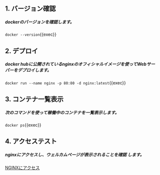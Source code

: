 ## 1. バージョン確認
##### dockerのバージョンを確認します。
`docker --version`{{exec}}

## 2. デプロイ
##### docker hubに公開されているnginxのオフィシャルイメージを使ってWebサーバーをデプロイします。
`docker run --name nginx -p 80:80 -d nginx:latest`{{exec}}

## 3. コンテナ一覧表示
##### 次のコマンドを使って稼働中のコンテナを一覧表示します。
`docker ps`{{exec}}

## 4. アクセステスト
##### nginxにアクセスし、ウェルカムページが表示されることを確認 します。
[NGINXにアクセス]({{TRAFFIC_HOST1_80}})
